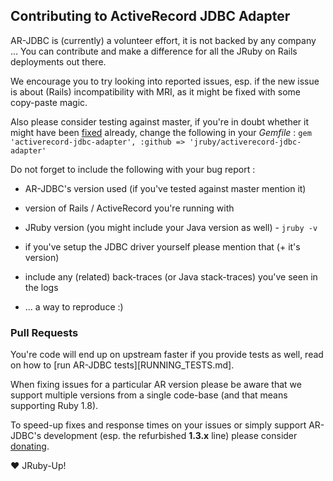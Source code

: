 
## Contributing to ActiveRecord JDBC Adapter

AR-JDBC is (currently) a volunteer effort, it is not backed by any company ...
You can contribute and make a difference for all the JRuby on Rails deployments
out there.

We encourage you to try looking into reported issues, esp. if the new issue is about
(Rails) incompatibility with MRI, as it might be fixed with some copy-paste magic.

Also please consider testing against master, if you're in doubt whether it might
have been [fixed](History.md) already, change the following in your *Gemfile* :
`gem 'activerecord-jdbc-adapter', :github => 'jruby/activerecord-jdbc-adapter'`

Do not forget to include the following with your bug report :

* AR-JDBC's version used (if you've tested against master mention it)

* version of Rails / ActiveRecord you're running with

* JRuby version (you might include your Java version as well) - `jruby -v`

* if you've setup the JDBC driver yourself please mention that (+ it's version)

* include any (related) back-traces (or Java stack-traces) you've seen in the logs

* ... a way to reproduce :)

### Pull Requests

You're code will end up on upstream faster if you provide tests as well, read on
how to [run AR-JDBC tests][RUNNING_TESTS.md].

When fixing issues for a particular AR version please be aware that we support
multiple versions from a single code-base (and that means supporting Ruby 1.8).


To speed-up fixes and response times on your issues or simply support AR-JDBC's
development (esp. the refurbished **1.3.x** line) please consider [donating][0].

:heart: JRuby-Up!

[0]: https://www.bountysource.com/#fundraisers/311-activerecord-jdbc-adapter-1-3-x
